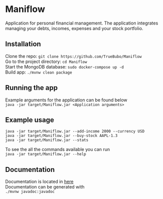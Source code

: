 # Maniflow
Application for personal financial management. 
The application integrates managing your debts, incomes, expenses and your stock portfolio.

## Installation
Clone the repo: `git clone https://github.com/TrueBubo/Maniflow`  
Go to the project directory: `cd Maniflow`  
Start the MongoDB database: `sudo docker-compose up -d`  
Build app: `./mvnw clean package`

## Running the app
Example arguments for the application can be found below  
`java -jar target/Maniflow.jar <Application arguments>`

## Example usage
```shell
java -jar target/Maniflow.jar --add-income 2000 --currency USD
java -jar target/Maniflow.jar --buy-stock AAPL-1.3
java -jar target/Maniflow.jar --stats
```

To see the all the commands available you can run  
`java -jar target/Maniflow.jar --help`

## Documentation
Documentation is located in [here](docs/apidocs/index.html)  
Documentation can be generated with  
`./mvnw javadoc:javadoc`